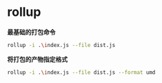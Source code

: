 # rollup

**最基础的打包命令**

```bash
rollup -i .\index.js --file dist.js
```

**将打包的产物指定格式**

```bash
rollup -i .\index.js --file dist.js --format umd
```

